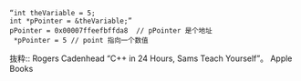 ```
“int theVariable = 5;
int *pPointer = &theVariable;”
pPointer = 0x00007ffeefbffda8  // pPointer 是个地址
 *pPointer = 5 // point 指向一个数值
```


抜粋:: Rogers Cadenhead  “C++ in 24 Hours, Sams Teach Yourself”。 Apple Books  
